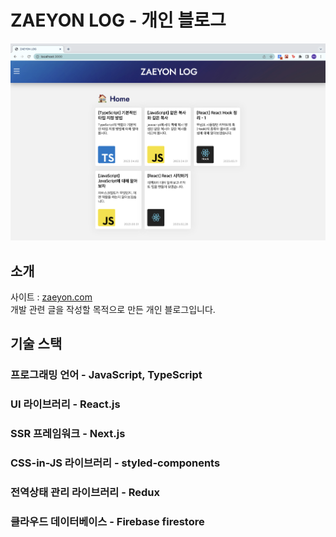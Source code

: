 # ZAEYON LOG - 개인 블로그
![Home](./public/images/pages/home.png)

## 소개
사이트 : [zaeyon.com](zaeyon.com) <br/>
개발 관련 글을 작성할 목적으로 만든 개인 블로그입니다.

## 기술 스택
### 프로그래밍 언어 - JavaScript, TypeScript
### UI 라이브러리 - React.js
### SSR 프레임워크 - Next.js
### CSS-in-JS 라이브러리 - styled-components
### 전역상태 관리 라이브러리 - Redux
### 클라우드 데이터베이스 - Firebase firestore



